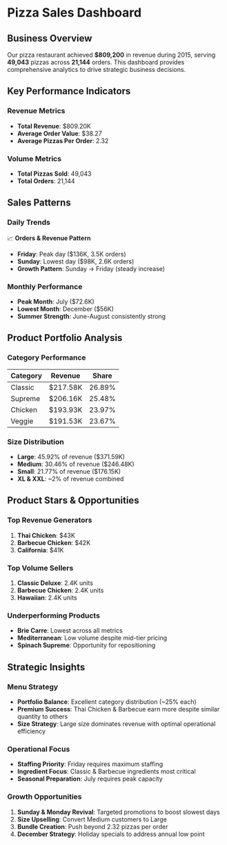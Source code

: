 # Pizza Sales Dashboard

## Business Overview

Our pizza restaurant achieved **$809,200** in revenue during 2015, serving **49,043** pizzas across **21,144** orders. This dashboard provides comprehensive analytics to drive strategic business decisions.

## Key Performance Indicators

### Revenue Metrics
- **Total Revenue**: $809.20K
- **Average Order Value**: $38.27
- **Average Pizzas Per Order**: 2.32

### Volume Metrics
- **Total Pizzas Sold**: 49,043
- **Total Orders**: 21,144

## Sales Patterns

### Daily Trends
📈 **Orders & Revenue Pattern**
- **Friday**: Peak day ($136K, 3.5K orders)
- **Sunday**: Lowest day ($98K, 2.6K orders)
- **Growth Pattern**: Sunday → Friday (steady increase)

### Monthly Performance
- **Peak Month**: July ($72.6K)
- **Lowest Month**: December ($56K)
- **Summer Strength**: June-August consistently strong

## Product Portfolio Analysis

### Category Performance
| Category | Revenue | Share |
|----------|---------|-------|
| Classic | $217.58K | 26.89% |
| Supreme | $206.16K | 25.48% |
| Chicken | $193.93K | 23.97% |
| Veggie | $191.53K | 23.67% |

### Size Distribution
- **Large**: 45.92% of revenue ($371.59K)
- **Medium**: 30.46% of revenue ($246.48K)
- **Small**: 21.77% of revenue ($176.15K)
- **XL & XXL**: ~2% of revenue combined

## Product Stars & Opportunities

### Top Revenue Generators
1. **Thai Chicken**: $43K
2. **Barbecue Chicken**: $42K
3. **California**: $41K

### Top Volume Sellers
1. **Classic Deluxe**: 2.4K units
2. **Barbecue Chicken**: 2.4K units
3. **Hawaiian**: 2.4K units

### Underperforming Products
- **Brie Carre**: Lowest across all metrics
- **Mediterranean**: Low volume despite mid-tier pricing
- **Spinach Supreme**: Opportunity for repositioning

## Strategic Insights

### Menu Strategy
- **Portfolio Balance**: Excellent category distribution (~25% each)
- **Premium Success**: Thai Chicken & Barbecue earn more despite similar quantity to others
- **Size Strategy**: Large size dominates revenue with optimal operational efficiency

### Operational Focus
- **Staffing Priority**: Friday requires maximum staffing
- **Ingredient Focus**: Classic & Barbecue ingredients most critical
- **Seasonal Preparation**: July requires peak capacity

### Growth Opportunities
1. **Sunday & Monday Revival**: Targeted promotions to boost slowest days
2. **Size Upselling**: Convert Medium customers to Large
3. **Bundle Creation**: Push beyond 2.32 pizzas per order
4. **December Strategy**: Holiday specials to address annual low point

